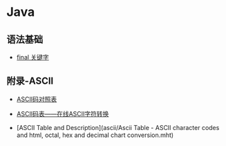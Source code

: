 # Java

## 语法基础

*   [final 关键字](grammer/final-keyword.md)

## 附录-ASCII

*   [ASCII码对照表](http://tool.oschina.net/commons?type=4)

*   [ASCII码表——在线ASCII字符转换](ascii/ASCII码表——在线ASCII字符转换.mht)

*   [ASCII Table and Description](ascii/Ascii Table - ASCII character codes and html, octal, hex and decimal chart conversion.mht)

